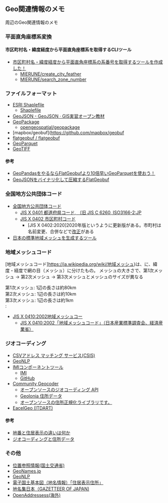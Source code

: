 Geo関連情報のメモ
---
周辺のGeo関連情報のメモ

### 平面直角座標系変換

#### 市区町村名・緯度経度から平面直角座標系を取得するCLIツール
* [市区町村名・緯度経度から平面直角座標系の系番号を取得するツールを作成した！](https://qiita.com/nokonoko_1203/items/f8925081665cab3f36f0)
  * [MIERUNE/create_city_feather](https://github.com/MIERUNE/create_gpkg_for_city_boundaries)
  * [MIERUNE/search_zone_number](https://github.com/MIERUNE/search_zone_number)


### ファイルフォーマット
* [ESRI Shaplefile](https://www.esri.com/content/dam/esrisites/sitecore-archive/Files/Pdfs/library/whitepapers/pdfs/shapefile.pdf)
  * [Shaplefile](https://www.loc.gov/preservation/digital/formats/fdd/fdd000280.shtml)
* [GeoJSON - GeoJSON · GIS実習オープン教材](https://gis-oer.github.io/gitbook/book/materials/web_gis/GeoJSON/GeoJSON.html)
* [GeoPackage](https://www.geopackage.org/)
  * [opengeospatial/geopackage](https://github.com/opengeospatial/geopackage)
* [mapbox/geobuf](https://github.com/mapbox/geobuf
* [flatgeobuf / flatgeobuf](https://github.com/flatgeobuf/flatgeobuf)
* [GeoParquet](https://github.com/opengeospatial/geoparquet)
* [GeoTIFF](https://www.loc.gov/preservation/digital/formats/fdd/fdd000279.shtml)

#### 参考
* [GeoPandasをやるならFlatGeobufより10倍早いGeoParquetを使おう！](https://qiita.com/nokonoko_1203/items/a01168096c2d4c2d6914)
* [GeoJSONをバイナリ化して圧縮するFlatGeobuf](https://gunmagisgeek.com/blog/data/7222)

### 全国地方公共団体コード 
* [全国地方公共団体コード](https://www.soumu.go.jp/denshijiti/code.html)
  - [JIS X 0401 都道府県コード, （旧 JIS C 6260, ISO3166-2:JP](https://www.jisc.go.jp/app/jis/general/GnrJISNumberNameSearchList?show&jisStdNo=X0401)
  - [JIS X 0402 市区町村コード](https://www.jisc.go.jp/app/jis/general/GnrJISNumberNameSearchList?show&jisStdNo=X0402)
    - [JIS X 0402:2020]2020年版というように更新版がある。市町村は名前変更、合併などで[改正](https://webdesk.jsa.or.jp/books/W11M0090/index/?bunsyo_id=JIS+X+0402%3A2020)がある
* [日本の標準地域メッシュを生成するツール](https://github.com/MIERUNE/japan-mesh-tool)

### 地域メッシュコード
[地域メッシュコード]https://ja.wikipedia.org/wiki/地域メッシュ)は、に、緯度・経度で網の目（メッシュ）に分けたもの。
メッシュの大きさで、第1次メッシュ -> 第2次メッシュ -> 第3次メッシュとメッシュのサイズが異なる

第1次メッシュ: 1辺の長さは約80km  
第2次メッシュ: 1辺の長さは約10km  
第3次メッシュ: 1辺の長さは約1km  
:   

* [JIS X 0410:2002地域メッシュコー](https://www.jisc.go.jp/app/jis/general/GnrJISNumberNameSearchList?show&jisStdNo=X0410)
  * [JIS X 0410:2002「地域メッシュコード」（日本産業標準調査会、経済産業省）](https://www.jisc.go.jp/app/jis/general/GnrJISNumberNameSearchList?show&jisStdNo=X0410)

### ジオコーディング
* [CSVアドレス マッチング サービス(CSIS)](https://geocode.csis.u-tokyo.ac.jp/home/csv-admatch/)
* [GeoNLP](https://geonlp.ex.nii.ac.jp/)
* [IMIコンポーネントツール](https://info.gbiz.go.jp/tools/imi_tools/)
  - [IMI](https://imi.go.jp/)
  - [GitHub](https://github.com/IMI-Tool-Project)
* [Community Geocoder](https://community-geocoder.geolonia.com/)
  - [オープンソースのジオコーディング API ](https://github.com/geolonia/community-geocoder)
  - [Geolonia 住所データ](https://github.com/geolonia/japanese-addresses)
  - [オープンソースの住所正規化ライブラリです。](https://github.com/geolonia/normalize-japanese-addresses)
* [EacelGeo (ITDART)](http://excelgeo.itdart.org/)

#### 参考
* [地番と住居表示の違いは何か](https://登記簿図書館.com/cpu/column/theme01/column03.html)
* [ジオコーディングと住所データ](https://qiita.com/nyampire/items/d74dcde6e57f793ab0c1)

### その他
* [位置参照情報(国土交通省)](https://nlftp.mlit.go.jp/isj/)
* [GeoNames.jp](https://geonames.jp/)
* [GeoNLP](http://agora.ex.nii.ac.jp/GeoNLP/)
* [電子国土基本図（地名情報）「住居表示住所」](https://www.gsi.go.jp/kihonjohochousa/jukyo_jusho.html)
* [地名集日本（GAZETTEER OF JAPAN)](https://www.gsi.go.jp/kihonjohochousa/gazetteer.html)
* [OpenAddressess(海外)](https://openaddresses.io/)